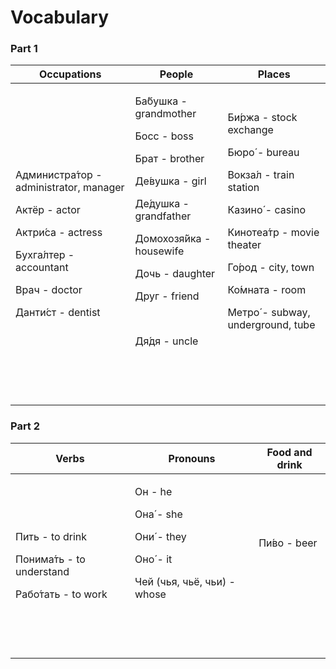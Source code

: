 <h1>Vocabulary</h1>


<!-- COMMENT: To add items to the columns, simply copy an existing item with its <p></p> tags. For example <p>Актёр - actor</p>, and then paste it before the </td> tag of the section. There are some empty <p></p> tags for you to use as well. These are marked: <p>&nbsp;</p>, so you can insert items in place of the &nbsp; part. END OF COMMENT -->

<!-- THIS IS THE FIRST TABLE -->
<h3>Part 1</h3>
<table class="table table-striped">
<thead>
<tr>
<th>Occupations</th>
<th>People</th>
<th>Places</th>
</tr>
</thead>
<tbody>
<tr>
<td>
<p>&nbsp;</p>
<p>Администра́тор - administrator, manager</p>
<p>Актёр - actor</p>
<p>Актри́са - actress</p>
<p>Бухга́лтер - accountant</p>
<p>Врач - doctor</p>
<p>Данти́ст - dentist</p>
<p>&nbsp;</p>
</td>
<td>
<p>Ба́бушка - grandmother</p>
<p>Босс - boss</p>
<p>Брат - brother</p>
<p>Де́вушка - girl</p>
<p>Де́душка - grandfather</p>
<p>Домохозя́йка - housewife</p>
<p>Дочь - daughter</p>
<p>Друг - friend</p>
<p>&nbsp;</p>
<p>Дя́дя - uncle</p>
<p>&nbsp;</p>
<p>&nbsp;</p>
</td>
<td>
<p>Би́ржа - stock exchange</p>
<p>Бюро́ - bureau</p>
<p>Вокза́л - train station</p>
<p>Казино́ - casino</p>
<p>Кинотеа́тр - movie theater</p>
<p>Го́род - city, town</p>
<p>Ко́мната - room</p>
<p>Метро́ - subway, underground, tube</p>
<p>&nbsp;</p>
<p>&nbsp;</p>
</td>
</tr>
</tbody>
</table>

<!-- THIS IS THE SECOND TABLE -->
<!-- COMMENT: If you want to make a third table, just copy everything below here and paste it after -->
<h3>Part 2</h3>
<table class="table table-striped">
<thead>
<tr>
<th>Verbs</th>
<th>Pronouns</th>
<th>Food and drink</th>
</tr>
</thead>
<tbody>
<tr>
<td>
<p>Пить - to drink&nbsp;</p>
<p>Понима́ть - to understand</p>
<p>Рабо́тать - to work</p>
</td>
<td>
<p>Он - he</p>
<p>Она́ - she</p>
<p>Они́ - they</p>
<p>Оно́ - it</p>
<p>Чей (чья, чьё, чьи) - whose</p>
<p>&nbsp;</p>
<p>&nbsp;</p>
</td>
<td>
<p>Пи́во - beer</p>
<p>&nbsp;</p>
<p>&nbsp;</p>
</td>
</tr>
</tbody>
</table>
